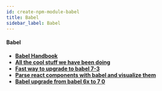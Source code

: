 ```yaml
---
id: create-npm-module-babel
title: Babel
sidebar_label: Babel
---
```


#### Babel

- [**Babel Handbook**](https://github.com/jamiebuilds/babel-handbook/blob/master/translations/en/README.md)
- [**All the cool stuff we have been doing**](https://medium.freecodecamp.org/were-nearing-the-7-0-babel-release-here-s-all-the-cool-stuff-we-ve-been-doing-8c1ade684039)
- [**Fast way to upgrade to babel 7-3**](https://medium.com/@tonypai/fast-way-to-upgrade-to-babel-7-3f8cf97b4b3d)
- [**Parse react components with babel and visualize them**](https://itnext.io/parse-react-components-with-babel-and-visualize-them-45062046cb72)
- [**Babel upgrade from babel 6x to 7 0**](https://medium.com/@maicmi/babel-upgrade-from-babel-6-x-to-7-0-58809bd63d8)


<!-- 
babel7
https://medium.com/oredi/webpack-with-babel-7-b61f7caa9565 -->

